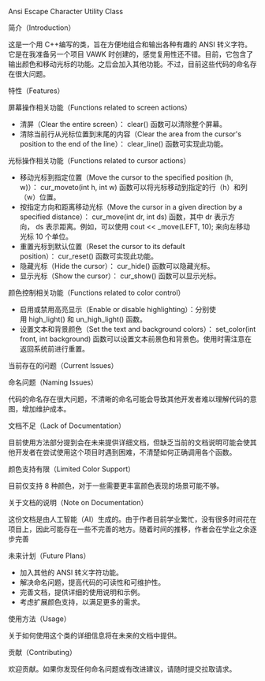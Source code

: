 Ansi Escape Character Utility Class
 
简介（Introduction）
 
这是一个用 C++编写的类，旨在方便地组合和输出各种有趣的 ANSI 转义字符。它是在我准备另一个项目 VAWK 时创建的，感觉复用性还不错。目前，它包含了输出颜色和移动光标的功能。之后会加入其他功能。不过，目前这些代码的命名存在很大问题。
 
特性（Features）
 
屏幕操作相关功能（Functions related to screen actions）
 
- 清屏（Clear the entire screen）： clear() 函数可以清除整个屏幕。
- 清除当前行从光标位置到末尾的内容（Clear the area from the cursor's position to the end of the line）： clear_line() 函数可实现此功能。
 
光标操作相关功能（Functions related to cursor actions）
 
- 移动光标到指定位置（Move the cursor to the specified position (h, w)）： cur_moveto(int h, int w) 函数可以将光标移动到指定的行（h）和列（w）位置。
- 按指定方向和距离移动光标（Move the cursor in a given direction by a specified distance）： cur_move(int dr, int ds) 函数，其中 dr 表示方向， ds 表示距离。例如，可以使用 cout << _move(LEFT, 10); 来向左移动光标 10 个单位。
- 重置光标到默认位置（Reset the cursor to its default position）： cur_reset() 函数可实现此功能。
- 隐藏光标（Hide the cursor）： cur_hide() 函数可以隐藏光标。
- 显示光标（Show the cursor）： cur_show() 函数可以显示光标。
 
颜色控制相关功能（Functions related to color control）
 
- 启用或禁用高亮显示（Enable or disable highlighting）：分别使用 high_light() 和 un_high_light() 函数。
- 设置文本和背景颜色（Set the text and background colors）： set_color(int front, int background) 函数可以设置文本前景色和背景色。使用时需注意在返回系统前进行重置。
 
当前存在的问题（Current Issues）
 
命名问题（Naming Issues）
 
代码的命名存在很大问题，不清晰的命名可能会导致其他开发者难以理解代码的意图，增加维护成本。
 
文档不足（Lack of Documentation）
 
目前使用方法部分提到会在未来提供详细文档，但缺乏当前的文档说明可能会使其他开发者在尝试使用这个项目时遇到困难，不清楚如何正确调用各个函数。
 
颜色支持有限（Limited Color Support）
 
目前仅支持 8 种颜色，对于一些需要更丰富颜色表现的场景可能不够。
 
关于文档的说明（Note on Documentation）
 
这份文档是由人工智能（AI）生成的。由于作者目前学业繁忙，没有很多时间花在项目上，因此可能存在一些不完善的地方。随着时间的推移，作者会在学业之余逐步完善
 
未来计划（Future Plans）
 
- 加入其他的 ANSI 转义字符功能。
- 解决命名问题，提高代码的可读性和可维护性。
- 完善文档，提供详细的使用说明和示例。
- 考虑扩展颜色支持，以满足更多的需求。
 
使用方法（Usage）
 
关于如何使用这个类的详细信息将在未来的文档中提供。
 
贡献（Contributing）
 
欢迎贡献。如果你发现任何命名问题或有改进建议，请随时提交拉取请求。
